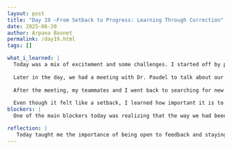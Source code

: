 ```yaml
---
layout: post
title: "Day 19 –From Setback to Progress: Learning Through Correction"
date: 2025-06-20
author: Arpana Basnet
permalink: /day19.html
tags: []

what_i_learned: |
  Today was a mix of excitement and some challenges. I started off by participating in a fun driving study at the engineering building. It was such a cool experience, and I really enjoyed doing something hands-on and different from my usual routine.
  
  Later in the day, we had a meeting with Dr. Paudel to talk about our project. During the meeting, he told us that the way we were cleaning and working with our data wasn’t correct. Honestly, it was a bit frustrating because it meant most of the work we had done so far wasn’t usable. We basically had to start over.
  
  After the meeting, my teammates and I went back to searching for new data and began labeling tumor types all over again. We focused on identifying which ones were malignant and which were benign based on the labels. It was a lot of detailed work, but we’re starting to get back on track.
  
  Even though it felt like a setback, I learned how important it is to be flexible, take feedback seriously, and work as a team when things don’t go as planned.
blockers: |
  One of the main blockers today was realizing that the way we had been cleaning and organizing our data was incorrect, which meant a lot of the work we had already done had to be thrown out. It was frustrating and discouraging to start over, especially after putting in so much effort. Finding new, accurate data took a lot of time, and making sure we were labeling tumors correctly as malignant or benign based on their names added to the challenge. The process was mentally tiring, and it slowed down our progress more than we expected.

reflection: |
   Today taught me the importance of being open to feedback and staying flexible when things don’t go as planned. Even though it was frustrating to hear that our previous work on data cleaning was incorrect, I realized that mistakes are part of the learning process. Starting over wasn't easy, but it helped me understand how critical it is to handle data carefully, especially when working on something as important as brain tumor classification. Working with my team to find new data and correctly label malignant and benign tumors reminded me that collaboration and patience are key. Despite the setbacks, I feel like I grew a lot in terms of both technical skills and mindset.
---
```


